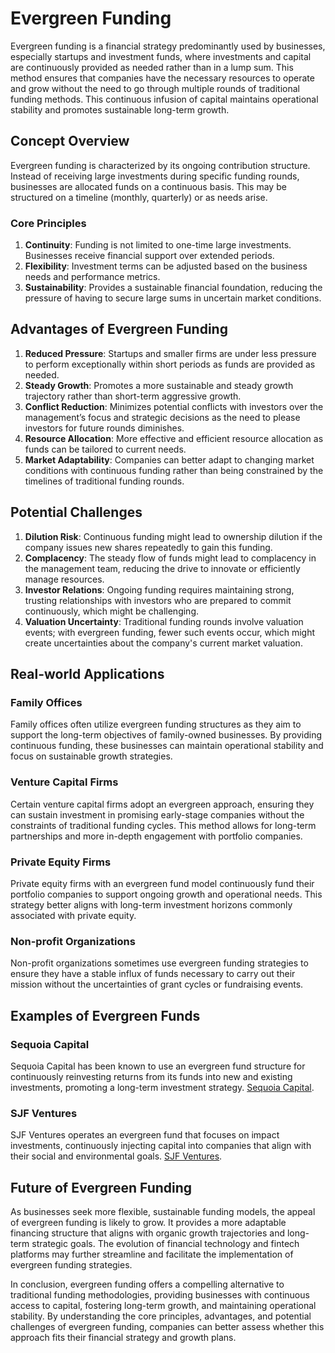 # Evergreen Funding

Evergreen funding is a financial strategy predominantly used by businesses, especially startups and investment funds, where investments and capital are continuously provided as needed rather than in a lump sum. This method ensures that companies have the necessary resources to operate and grow without the need to go through multiple rounds of traditional funding methods. This continuous infusion of capital maintains operational stability and promotes sustainable long-term growth.

## Concept Overview

Evergreen funding is characterized by its ongoing contribution structure. Instead of receiving large investments during specific funding rounds, businesses are allocated funds on a continuous basis. This may be structured on a timeline (monthly, quarterly) or as needs arise.

### Core Principles

1. **Continuity**: Funding is not limited to one-time large investments. Businesses receive financial support over extended periods.
2. **Flexibility**: Investment terms can be adjusted based on the business needs and performance metrics.
3. **Sustainability**: Provides a sustainable financial foundation, reducing the pressure of having to secure large sums in uncertain market conditions.

## Advantages of Evergreen Funding

1. **Reduced Pressure**: Startups and smaller firms are under less pressure to perform exceptionally within short periods as funds are provided as needed.
2. **Steady Growth**: Promotes a more sustainable and steady growth trajectory rather than short-term aggressive growth.
3. **Conflict Reduction**: Minimizes potential conflicts with investors over the management’s focus and strategic decisions as the need to please investors for future rounds diminishes.
4. **Resource Allocation**: More effective and efficient resource allocation as funds can be tailored to current needs.
5. **Market Adaptability**: Companies can better adapt to changing market conditions with continuous funding rather than being constrained by the timelines of traditional funding rounds.

## Potential Challenges

1. **Dilution Risk**: Continuous funding might lead to ownership dilution if the company issues new shares repeatedly to gain this funding.
2. **Complacency**: The steady flow of funds might lead to complacency in the management team, reducing the drive to innovate or efficiently manage resources.
3. **Investor Relations**: Ongoing funding requires maintaining strong, trusting relationships with investors who are prepared to commit continuously, which might be challenging.
4. **Valuation Uncertainty**: Traditional funding rounds involve valuation events; with evergreen funding, fewer such events occur, which might create uncertainties about the company's current market valuation.

## Real-world Applications

### Family Offices

Family offices often utilize evergreen funding structures as they aim to support the long-term objectives of family-owned businesses. By providing continuous funding, these businesses can maintain operational stability and focus on sustainable growth strategies.

### Venture Capital Firms

Certain venture capital firms adopt an evergreen approach, ensuring they can sustain investment in promising early-stage companies without the constraints of traditional funding cycles. This method allows for long-term partnerships and more in-depth engagement with portfolio companies.

### Private Equity Firms

Private equity firms with an evergreen fund model continuously fund their portfolio companies to support ongoing growth and operational needs. This strategy better aligns with long-term investment horizons commonly associated with private equity.

### Non-profit Organizations

Non-profit organizations sometimes use evergreen funding strategies to ensure they have a stable influx of funds necessary to carry out their mission without the uncertainties of grant cycles or fundraising events.

## Examples of Evergreen Funds

### Sequoia Capital

Sequoia Capital has been known to use an evergreen fund structure for continuously reinvesting returns from its funds into new and existing investments, promoting a long-term investment strategy. [Sequoia Capital](https://www.sequoiacap.com/).

### SJF Ventures

SJF Ventures operates an evergreen fund that focuses on impact investments, continuously injecting capital into companies that align with their social and environmental goals. [SJF Ventures](https://sjfventures.com/).

## Future of Evergreen Funding

As businesses seek more flexible, sustainable funding models, the appeal of evergreen funding is likely to grow. It provides a more adaptable financing structure that aligns with organic growth trajectories and long-term strategic goals. The evolution of financial technology and fintech platforms may further streamline and facilitate the implementation of evergreen funding strategies.

In conclusion, evergreen funding offers a compelling alternative to traditional funding methodologies, providing businesses with continuous access to capital, fostering long-term growth, and maintaining operational stability. By understanding the core principles, advantages, and potential challenges of evergreen funding, companies can better assess whether this approach fits their financial strategy and growth plans.